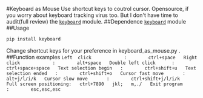 #Keyboard as Mouse
Use shortcut keys to coutrol cursor.
Opensource, if you worry about keyboard tracking virus too.
But I don't have time to audit(full review) the [`keyboard`](https://pypi.python.org/pypi/keyboard) module.
##Dependence
[`keyboard`](https://pypi.python.org/pypi/keyboard) module
##Usage
```cmd
pip install keyboard
```
Change shortcut keys for your preference in keyboard_as_mouse.py .
##Function examples
`
Left  click            :        ctrl+space  
Right click            :        alt+space  
Double left click      :        ctrl+space+space  
Text selection begin   :        ctrl+shift+u  
Text selection ended   :        ctrl+shift+o  
Cursor fast move       :        alt+j/l/i/k  
Cursor slow move       :        ctrl+shift+j/l/i/k  
Full screen positioning:  
                           ctrl+7890  
                                jkl;  
                                m,./  
Exit program           :        esc,esc,esc  
`